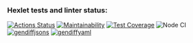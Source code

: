 ### Hexlet tests and linter status:
[![Actions Status](https://github.com/spolozova/frontend-project-lvl2/workflows/hexlet-check/badge.svg)](https://github.com/spolozova/frontend-project-lvl2/actions)
[![Maintainability](https://api.codeclimate.com/v1/badges/8141639a991a8122e2fb/maintainability)](https://codeclimate.com/github/spolozova/frontend-project-lvl2/maintainability)
[![Test Coverage](https://api.codeclimate.com/v1/badges/8141639a991a8122e2fb/test_coverage)](https://codeclimate.com/github/spolozova/frontend-project-lvl2/test_coverage)
![Node CI](https://github.com/spolozova/frontend-project-lvl2/workflows/Node%20CI/badge.svg)
[![gendiffjsons](https://asciinema.org/a/390111.svg)](https://asciinema.org/a/390111)
[![gendiffyaml](https://asciinema.org/a/390529.svg)](https://asciinema.org/a/390529)
